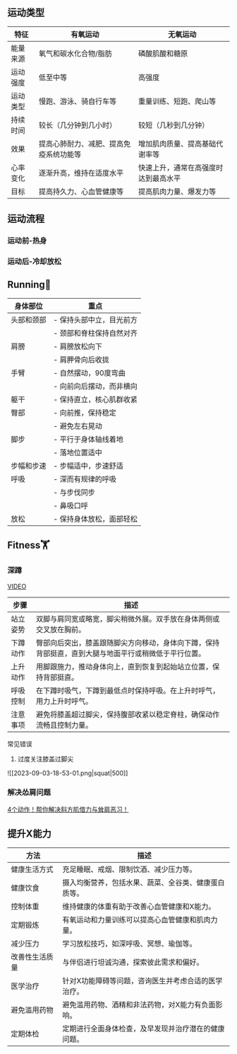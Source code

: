 ## 运动类型

|特征|有氧运动|无氧运动|
|---|---|---|
|能量来源|氧气和碳水化合物/脂肪|磷酸肌酸和糖原|
|运动强度|低至中等|高强度|
|运动类型|慢跑、游泳、骑自行车等|重量训练、短跑、爬山等|
|持续时间|较长（几分钟到几小时）|较短（几秒到几分钟）|
|效果|提高心肺耐力、减肥、提高免疫系统功能等|增加肌肉质量、提高基础代谢率等|
|心率变化|逐渐升高，维持在适度水平|快速上升，通常在高强度时达到最高水平|
|目标|提高持久力、心血管健康等|提高肌肉力量、爆发力等|

## 运动流程

### 运动前-热身

### 运动后-冷却放松

## Running🏃

| 身体部位  | 重点            |
| ----- | ------------- |
| 头部和颈部 | - 保持头部中立，目光前方 |
|       | - 颈部和脊柱保持自然对齐 |
| 肩膀    | - 肩膀放松向下      |
|       | - 肩胛骨向后收拢     |
| 手臂    | - 自然摆动，90度弯曲  |
|       | - 向前向后摆动，而非横向 |
| 躯干    | - 保持直立，核心肌群收紧 |
| 臀部    | - 向前推，保持稳定    |
|       | - 避免左右晃动      |
| 脚步    | - 平行于身体轴线着地   |
|       | - 落地位置适中      |
| 步幅和步速 | - 步幅适中，步速舒适   |
| 呼吸    | - 深而有规律的呼吸    |
|       | - 与步伐同步       |
|       | - 鼻吸口呼        |
| 放松    | - 保持身体放松，面部轻松 |

## Fitness🏋️

### 深蹲

[VIDEO](https://www.bilibili.com/video/BV1uZ4y1w74a/?spm_id_from=333.337.search-card.all.click&vd_source=852d4ef8e14fcaf3d82391cb2461a178)

|步骤|描述|
|---|---|
|站立姿势|双脚与肩同宽或略宽，脚尖稍微外展。双手放在身体两侧或交叉放在胸前。|
|下蹲动作|臀部向后突出，膝盖跟随脚尖方向移动，身体向下蹲，保持背部挺直，直到大腿与地面平行或稍微低于平行位置。|
|上升动作|用脚跟施力，推动身体向上，直到恢复到起始站立位置，保持背部挺直。|
|呼吸控制|在下蹲时吸气，下蹲到最低点时保持呼吸。在上升时呼气，用力上升时呼气。|
|注意事项|避免将膝盖超过脚尖，保持腹部收紧以稳定脊柱，确保动作流畅且控制力量。|

常见错误

1. 过度关注膝盖过脚尖

![[2023-09-03-18-53-01.png|squat|500]]
### 解决怂肩问题

[4个动作！帮你解决斜方肌借力与耸肩恶习！](https://zhuanlan.zhihu.com/p/99490194#:~:text=%E5%B8%AE%E4%BD%A0%E8%A7%A3%E5%86%B3%E6%96%9C%E6%96%B9%E8%82%8C%E5%80%9F%E5%8A%9B%E4%B8%8E%E8%80%B8%E8%82%A9%E6%81%B6%E4%B9%A0%EF%BC%81%201%201.%E9%87%8D%E5%8A%9B%E5%9B%A0%E7%B4%A0%20%E8%BF%99%E4%B8%AA%E7%9B%B8%E5%AF%B9%E6%AF%94%E8%BE%83%E5%A5%BD%E7%90%86%E8%A7%A3%EF%BC%8C%E6%96%9C%E6%96%B9%E8%82%8C%E6%9C%AC%E8%BA%AB%E7%9A%84%E4%BD%8D%E7%BD%AE%EF%BC%8C%E5%B0%A4%E5%85%B6%E6%98%AF%E5%9B%BE%E4%B8%AD%E6%9C%80%E5%B7%A6%E8%BE%B9%E7%9A%84%E4%B8%8A%E6%96%9C%E6%96%B9%E8%82%8C%E6%9B%B4%E5%8A%A0%E5%90%8C%E6%84%8F%E5%BD%A2%E6%88%90%E9%9C%80%E8%A6%81%E5%AF%B9%E6%8A%97%E8%87%AA%E7%84%B6%E9%87%8D%E5%8A%9B%E7%9A%84%E6%83%85%E5%86%B5%EF%BC%8C%E9%9C%80%E8%A6%81%E5%B8%AE%E5%BF%99%E5%9C%A8%E4%BD%A0%E7%94%9F%E6%B4%BB%E4%B8%AD%E6%8B%89%E4%BD%8F%E4%BB%A5%E5%8F%8A%E7%A8%B3%E5%AE%9A%E8%82%A9%E8%86%80%E5%8F%8A%E4%BB%A5%E4%B8%8B%E7%9A%84%E9%83%A8%E4%BD%8D%E3%80%82%20...%202%202.%E8%82%8C%E9%AA%A8%E5%9B%A0%E7%B4%A0%20%E8%BF%99%E9%83%A8%E5%88%86%E7%9A%84%E5%9B%A0%E7%B4%A0%E7%9B%B8%E5%AF%B9%E5%B0%B1%E6%AF%94%E8%BE%83%E5%A4%9A%E4%BA%86%EF%BC%8C%E6%88%91%E4%BB%AC%E5%9C%A8%E6%9C%80%E5%BC%80%E5%A4%B4%E9%9C%80%E8%A6%81%E9%A6%96%E5%85%88%E7%90%86%E6%B8%85%E4%B8%80%E4%B8%AA%E9%97%AE%E9%A2%98%EF%BC%9A,...%207%202-1.%E6%96%9C%E6%96%B9%E8%82%8C%E6%8B%89%E4%BC%B8%20...%208%202-2.%E6%96%9C%E6%96%B9%E8%82%8C%E8%AE%AD%E7%BB%83%20...%20%E6%9B%B4%E5%A4%9A%E9%A1%B9%E7%9B%AE)

## 提升X能力

| 方法      | 描述                         |
| ------- | -------------------------- |
| 健康生活方式  | 充足睡眠、戒烟、限制饮酒、减少压力等。        |
| 健康饮食    | 摄入均衡营养，包括水果、蔬菜、全谷类、健康蛋白质等。 |
| 控制体重    | 维持健康的体重有助于改善心血管健康和X能力。     |
| 定期锻炼    | 有氧运动和力量训练可以提高心血管健康和肌肉力量。   |
| 减少压力    | 学习放松技巧，如深呼吸、冥想、瑜伽等。        |
| 改善性生活质量 | 与伴侣进行坦诚沟通，探索彼此需求和偏好。       |
| 医学治疗    | 针对X功能障碍等问题，咨询医生并考虑合适的医学治疗。 |
| 避免滥用药物  | 避免滥用药物、酒精和非法药物，对X能力有负面影响。  |
| 定期体检    | 定期进行全面身体检查，及早发现并治疗潜在的健康问题。 |